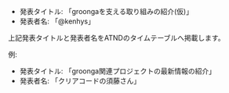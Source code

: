 * 発表タイトル: 「groongaを支える取り組みの紹介(仮)」
* 発表者名: 「@kenhys」

上記発表タイトルと発表者名をATNDのタイムテーブルへ掲載します。

例: 

* 発表タイトル: 「groonga関連プロジェクトの最新情報の紹介」
* 発表者名: 「クリアコードの須藤さん」
